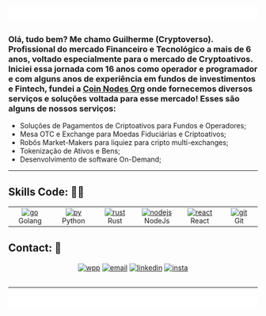 <!-- GIF Animation Header -->
<div align="center">
  <img src="./waves.gif" alt="Profile Header" style="width: 100%; height: 30px; width: 800px">
</div>

### Olá, tudo bem? Me chamo Guilherme (Cryptoverso). Profissional do mercado Financeiro e Tecnológico a mais de 6 anos, voltado especialmente para o mercado de Cryptoativos. Iniciei essa jornada com 16 anos como operador e programador e com alguns anos de experiência em fundos de investimentos e Fintech, fundei a [Coin Nodes Org](coinnodes.tech) onde fornecemos diversos serviços e soluções voltada para esse mercado! Esses são alguns de nossos serviços: 
 - Soluções de Pagamentos de Criptoativos para Fundos e Operadores; 
 - Mesa OTC e Exchange para Moedas Fiduciárias e Criptoativos;
 - Robôs Market-Makers para liquiez para cripto multi-exchanges; 
 - Tokenização de Ativos e Bens; 
 - Desenvolvimento de software On-Demand;

---

## Skills Code: 🏋🏽

<table>
  <tr>
    <td align="center" width="96">
       <a href="go" target="_blank"> <img src="https://cdn.jsdelivr.net/gh/devicons/devicon/icons/go/go-original.svg" alt="go" width="40" height="40"/> </a>
       <br>Golang</br>
    </td>
    <td align="center" width="96">
       <a href="python" target="_blank"> <img src="https://techstack-generator.vercel.app/python-icon.svg" alt="py" width="40" height="40"/> </a>
       <br>Python</br>
    </td>
    <td align="center" width="96">
       <a href="rust" target="_blank"> <img src="https://www.svgrepo.com/show/376347/rust.svg" alt="rust" width="40" height="40"/> </a>
       <br>Rust</br>
    </td>
    <td align="center" width="96">
       <a href="nodejs" target="_blank"> <img src="https://cdn.jsdelivr.net/gh/devicons/devicon/icons/nodejs/nodejs-plain.svg" alt="nodejs" width="40" height="40"/> </a>
       <br>NodeJs</br>
    </td>
    <td align="center" width="96">
       <a href="react" target="_blank"> <img src="https://techstack-generator.vercel.app/react-icon.svg" alt="react" width="40" height="40"/> </a>
       <br>React</br>
    </td>
    <td align="center" width="96">
       <a href="git" target="_blank"> <img src="https://cdn.jsdelivr.net/gh/devicons/devicon/icons/git/git-original.svg" alt="git" width="40" height="40"/> </a>
       <br>Git</br>
    </td>
  </tr>
</table>


## Contact: 👀
<div align="center"> 
<a href="https://api.whatsapp.com/send?phone=5511983066335" target="_blank"><img align="center" alt="wpp" height="40" width="40" src="https://www.svgrepo.com/show/452133/whatsapp.svg"></a>
<a href="mailto:contact@coinnodes.tech" target="_blank"><img align="center" alt="email" height="40" width="40" src="https://www.svgrepo.com/show/452213/gmail.svg"></a>
<a href="https://www.linkedin.com/in/guilherme-loiola-bb46b822a/" target="_blank"><img align="center" alt="linkedin" height="40" width="40" src="https://user-images.githubusercontent.com/52077278/135925928-32dab723-cd9f-4b40-aa16-2397ff1221b3.png"></a>
<a href="https://www.instagram.com/coin.nodes/" target="_blank"><img align="center" alt="insta" height="40" width="40" src="https://user-images.githubusercontent.com/52077278/135925755-413332a2-0141-4a84-bf74-8fbc05f02734.png"></a>
<br>
</div><br>

---

<!-- GIF Animation Footer -->
<div align="center">
  <img src="./waves.gif" alt="Profile Header" style="width: 100%; height: 30px; width: 800px">
</div>
